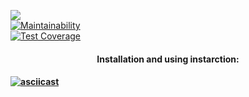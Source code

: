 ![](https://github.com/maksdk/frontend-project-lvl2/workflows/generate-difference/badge.svg)  
[![Maintainability](https://api.codeclimate.com/v1/badges/f99def56f000e3d5ed49/maintainability)](https://codeclimate.com/github/maksdk/frontend-project-lvl2/maintainability)  
[![Test Coverage](https://api.codeclimate.com/v1/badges/f99def56f000e3d5ed49/test_coverage)](https://codeclimate.com/github/maksdk/frontend-project-lvl2/test_coverage)  

<h4 align="center">Installation and using instarction:<h4>  
  
[![asciicast](https://asciinema.org/a/PvyzZWOhITWqTDtFXHsulGnXQ.svg)](https://asciinema.org/a/PvyzZWOhITWqTDtFXHsulGnXQ)
